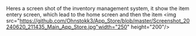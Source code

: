 Heres a screen shot of the inventory management system, it show the item entery screen, which lead to the home screen and then the item 
<img src="https://github.com/Ohnstokk3/App_Store/blob/master/Screenshot_20240620_211435_Main_App_Store.jpg"width="250" height="200"/>

